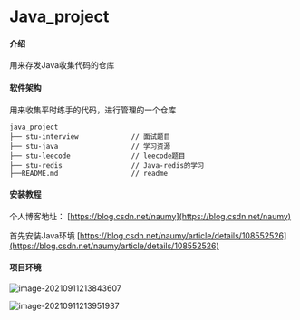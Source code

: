 # Java_project

#### 介绍
用来存发Java收集代码的仓库

#### 软件架构
用来收集平时练手的代码，进行管理的一个仓库

~~~
java_project  
├── stu-interview             // 面试题目
├── stu-java                  // 学习资源
├── stu-leecode               // leecode题目
├── stu-redis                 // Java-redis的学习
├──README.md                  // readme
~~~

#### 安装教程
个人博客地址： [https://blog.csdn.net/naumy](https://blog.csdn.net/naumy)

首先安装Java环境
[https://blog.csdn.net/naumy/article/details/108552526](https://blog.csdn.net/naumy/article/details/108552526)

#### 项目环境

![image-20210911213843607](https://wywtypora.oss-cn-shanghai.aliyuncs.com/image/image-20210911213843607.png)

![image-20210911213951937](https://wywtypora.oss-cn-shanghai.aliyuncs.com/image/image-20210911213951937.png)